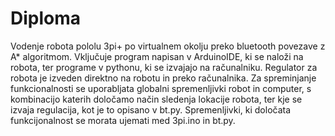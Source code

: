 # Diploma

Vodenje robota pololu 3pi+ po virtualnem okolju preko bluetooth povezave z A* algoritmom. Vključuje program napisan v ArduinoIDE, ki se naloži na robota, ter programe v pythonu, ki se izvajajo na računalniku. Regulator za robota je izveden direktno na robotu in preko računalnika. Za spreminjanje funkcionalnosti se uporabljata globalni spremenljivki robot in computer, s kombinacijo katerih določamo način sledenja lokacije robota, ter kje se izvaja regulacija, kot je to opisano v bt.py. Spremenljivki, ki določata funkcijonalnost se morata ujemati med 3pi.ino in bt.py.
